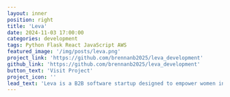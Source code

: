 ```yaml
---
layout: inner
position: right
title: 'Leva'
date: 2024-11-03 17:00:00
categories: development
tags: Python Flask React JavaScript AWS
featured_image: '/img/posts/leva.png'
project_link: 'https://github.com/brennanb2025/leva_development'
github_link: 'https://github.com/brennanb2025/leva_development'
button_text: 'Visit Project'
project_icon: ''
lead_text: 'Leva is a B2B software startup designed to empower women in the workplace through mentorship. I individually developed the minimum viable product for this application during my freshman year of college,...'
---
```

